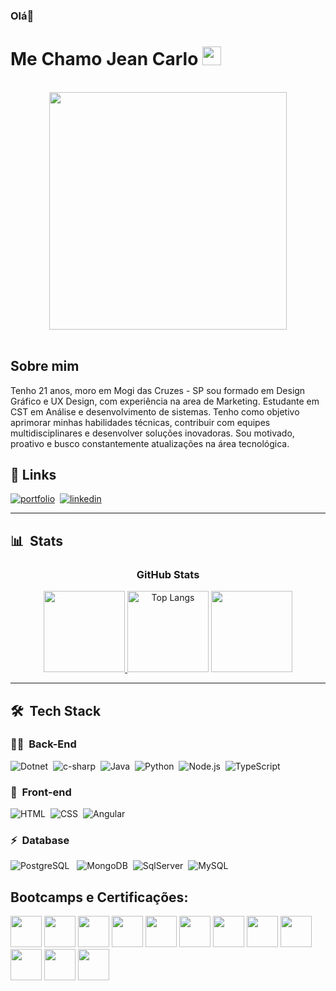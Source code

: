 ### Olá👋
# Me Chamo Jean Carlo <img src="https://i.imgur.com/ATEHSYp.gif" width="30px"/>
<br>
<div align="center">
   <!-- <img height="350em" src="./.github/assets/cover_.png"/> -->
   <img height="380em" src="https://camo.githubusercontent.com/67fc6fe69796a1433e92819310c117759475b5cba29dccedecd68a54e6f60fe6/68747470733a2f2f6d69722d73332d63646e2d63662e626568616e63652e6e65742f70726f6a6563745f6d6f64756c65732f313430305f6f70745f312f3831626234623136353638343031392e363430623630333864313333652e676966"/>
</div>
<br>

## Sobre mim

Tenho 21 anos, moro em Mogi das Cruzes - SP sou formado em Design Gráfico e UX Design, com experiência na area de Marketing. Estudante em CST em Análise e desenvolvimento de sistemas. Tenho como objetivo aprimorar minhas habilidades técnicas, contribuir com equipes multidisciplinares e desenvolver soluções inovadoras. Sou motivado, proativo e busco constantemente atualizações na área tecnológica.
<br>

## 🔗 Links
[![portfolio](https://img.shields.io/badge/portfolio-000?style=for-the-badge&logo=ko-fi&logoColor=white)](https://jean-carlo-torres.github.io/portfolio/)&nbsp;
[![linkedin](https://img.shields.io/badge/linkedin-0A66C2?style=for-the-badge&logo=linkedin&logoColor=white)](https://www.linkedin.com/in/jeancarlotorre619b21b4/)&nbsp;
<br>

***
## 📊 &nbsp;Stats

<h3 align="center">GitHub Stats</h3>

<div align="center">
	<a href="https://github.com/felipeaguiarcode/github-readme-stats" target = "_blank">
		<img height="130em" src="https://github-readme-stats-git-masterrstaa-rickstaa.vercel.app/api?username=Jean-Carlo-Torres&hide_title=true&show_icons=true&include_all_commits=false&count_private=true&line_height=25&hide=issues&bg_color=020114&title_color=7520FF&text_color=FFF&border_radius=3&border_color=181832&icon_color=7520FF&theme=jolly">
	</a>
	<img alt="Top Langs" height="130em" src="https://github-readme-stats-git-masterrstaa-rickstaa.vercel.app/api/top-langs/?username=Jean-Carlo-Torres&line_height=10&card_width=290&layout=compact&hide_title=false&count_private=true&langs_count=4&show_icons=true&title_color=7520FF&hide=html,css&bg_color=020114&text_color=8B8B8B&border_radius=3&border_color=181832">
	<a href="https://git.io/streak-stats">
  		<img height="130em" src="https://streak-stats.demolab.com?user=Jean-Carlo-Torres&theme=buefy-dark&border_radius=3&date_format=M%20j%5B%2C%20Y%5D&background=020114&border=181832&ring=7520FF&stroke=181832&currStreakLabel=ED00F2&sideLabels=FCFCFC&currStreakNum=ED00F2&fire=ED00F2&sideNums=7520FF&dates=8B8B8B">
	</a>
</div>

***
## 🛠 &nbsp;Tech Stack

### 👩‍💻 &nbsp;Back-End

![Dotnet](https://img.shields.io/badge/.NET-E7ECEB?style=for-the-badge&logo=dotnet&logoColor=435C6E)&nbsp;
![c-sharp](https://img.shields.io/badge/-C%23-E7ECEB?style=for-the-badge&logo=c-sharp&logoColor=3D5A7A)&nbsp;
![Java](https://img.shields.io/badge/Java-E7ECEB?style=for-the-badge&logo=java&logoColor=007396)&nbsp;
![Python](https://img.shields.io/badge/Python-E7ECEB?style=for-the-badge&logo=python&logoColor=3776AB)&nbsp;
![Node.js](https://img.shields.io/badge/Node.js-E7ECEB?style=for-the-badge&logo=node.js&logoColor=53D9A2)&nbsp;
![TypeScript](https://img.shields.io/badge/TypeScript-E7ECEB?style=for-the-badge&logo=typescript&logoColor=1572B6)&nbsp;


### 🎨 &nbsp;Front-end
![HTML](https://img.shields.io/badge/-HTML-E7ECEB?style=for-the-badge&logo=HTML5&logoColor=C86833)&nbsp;
![CSS](https://img.shields.io/badge/-CSS-E7ECEB?style=for-the-badge&logo=CSS3&logoColor=139DFF)&nbsp;
![Angular](https://img.shields.io/badge/-Angular-E7ECEB?style=for-the-badge&logo=Angular&logoColor=893121)&nbsp;

### ⚡ &nbsp;Database 
![PostgreSQL](https://img.shields.io/badge/PostgreSQL-E7ECEB?style=for-the-badge&logo=postgresql&logoColor=336791)
&nbsp;
![MongoDB](https://img.shields.io/badge/-MongoDB-E7ECEB?style=for-the-badge&logo=mongodb&logoColor=C86833)&nbsp;
![SqlServer](https://img.shields.io/badge/-Microsoft%20SQL%20Server-E7ECEB?style=for-the-badge&logo=microsoft%20sql%20server&logoColor=FDFD62)&nbsp;
![MySQL](https://img.shields.io/badge/-MySQL-E7ECEB?style=for-the-badge&logo=mysql&logoColor=004D8F)&nbsp;

## Bootcamps e Certificações:
[<img src="https://hermes.dio.me/tracks/70925645-7c7e-4ab5-b6e4-236a4cfd3fa6.png" height="50"></a>](https://www.dio.me/certificate/7CDAE104/share)
[<img src="https://cdn-icons-png.flaticon.com/512/6132/6132221.png" height="50"></a>](https://www.udemy.com/certificate/UC-1662d29d-597e-45ae-9a38-880c7eab060c/)
[<img src="https://hermes.dio.me/tracks/9a1e80de-6b42-4f59-97be-15e1493aa96f.png" height="50"></a>](https://www.dio.me/certificate/9C8A0B6D/share)
[<img src="https://hermes.dio.me/tracks/6bb40420-5f89-4902-8df7-3399674d9d84.png" height="50"></a>](https://www.dio.me/certificate/F307DECB/share)
[<img src="https://hermes.dio.me/tracks/bad97784-9de1-469b-9409-80343b69b50b.png" height="50"/></a>](https://www.dio.me/certificate/851326A0)
[<img src="https://hermes.dio.me/tracks/da6041a9-80ef-409e-bd50-5e7be4dfadf6.png" height="50"/></a>](https://www.dio.me/certificate/898DFBCA)
[<img src="https://hermes.dio.me/tracks/afebe5ed-2b18-438a-95b0-2c971e9aeff9.png" height="50"/></a>](https://www.dio.me/certificate/4BDD94C7)
[<img src="https://hermes.dio.me/tracks/03253ff0-95b9-4904-84e7-2063e9d6cb26.png" height="50"/></a>](https://www.dio.me/certificate/9537790D/share)
[<img src="https://hermes.dio.me/tracks/8df7f59a-4572-4085-b6c1-f735e2dc23d9.png" height="50"/></a>](https://www.dio.me/certificate/07AA9B4C/share)
[<img src="https://hermes.dio.me/tracks/4c796cee-bef5-4048-8fbe-260527c11f45.png" height="50"/></a>](https://www.dio.me/certificate/C44933DF/share)
[<img src="https://hermes.dio.me/tracks/169e3d0f-263a-4efb-86c5-244bdf1ce8d6.png" height="50"/></a>](https://www.dio.me/certificate/BD71ADE0/share)
[<img src="https://hermes.dio.me/tracks/55e7040f-775b-47e5-a8fb-69d002ca17a9.png" height="50"/></a>](https://www.dio.me/certificate/537EACAF/share)
